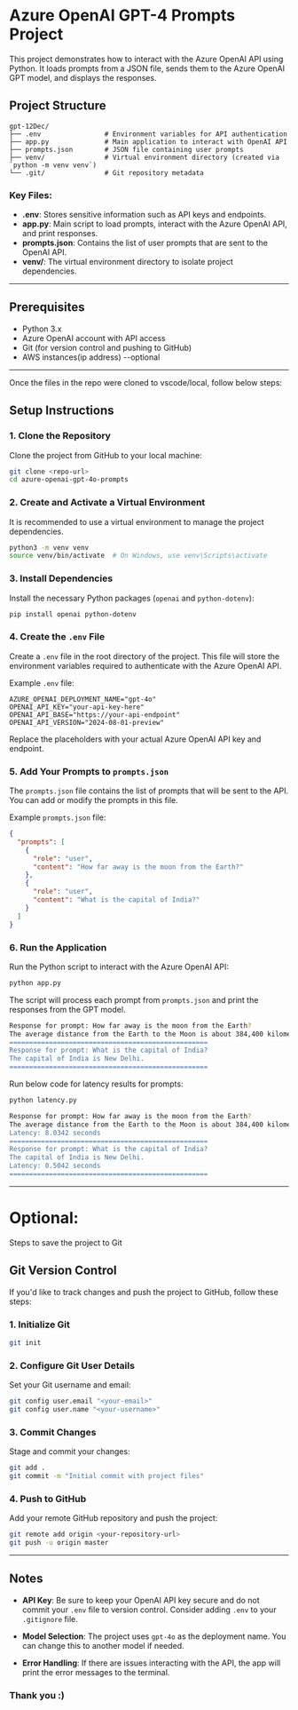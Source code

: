 # Azure OpenAI GPT-4 Prompts Project

This project demonstrates how to interact with the Azure OpenAI API using Python. It loads prompts from a JSON file, sends them to the Azure OpenAI GPT model, and displays the responses.

## Project Structure

```
gpt-12Dec/
├── .env                # Environment variables for API authentication
├── app.py              # Main application to interact with OpenAI API
├── prompts.json        # JSON file containing user prompts
├── venv/               # Virtual environment directory (created via `python -m venv venv`)
└── .git/               # Git repository metadata
```

### Key Files:

- **.env**: Stores sensitive information such as API keys and endpoints.
- **app.py**: Main script to load prompts, interact with the Azure OpenAI API, and print responses.
- **prompts.json**: Contains the list of user prompts that are sent to the OpenAI API.
- **venv/**: The virtual environment directory to isolate project dependencies.

---

## Prerequisites

- Python 3.x
- Azure OpenAI account with API access
- Git (for version control and pushing to GitHub)
- AWS instances(ip address) --optional

---
Once the files in the repo were cloned to vscode/local, follow below steps:

## Setup Instructions

### 1. Clone the Repository

Clone the project from GitHub to your local machine:

```bash
git clone <repo-url>
cd azure-openai-gpt-4o-prompts
```

### 2. Create and Activate a Virtual Environment

It is recommended to use a virtual environment to manage the project dependencies.

```bash
python3 -m venv venv
source venv/bin/activate  # On Windows, use venv\Scripts\activate
```

### 3. Install Dependencies

Install the necessary Python packages (`openai` and `python-dotenv`):

```bash
pip install openai python-dotenv
```

### 4. Create the `.env` File

Create a `.env` file in the root directory of the project. This file will store the environment variables required to authenticate with the Azure OpenAI API.

Example `.env` file:

```
AZURE_OPENAI_DEPLOYMENT_NAME="gpt-4o"
OPENAI_API_KEY="your-api-key-here"
OPENAI_API_BASE="https://your-api-endpoint"
OPENAI_API_VERSION="2024-08-01-preview"
```

Replace the placeholders with your actual Azure OpenAI API key and endpoint.

### 5. Add Your Prompts to `prompts.json`

The `prompts.json` file contains the list of prompts that will be sent to the API. You can add or modify the prompts in this file.

Example `prompts.json` file:

```json
{
  "prompts": [
    {
      "role": "user",
      "content": "How far away is the moon from the Earth?"
    },
    {
      "role": "user",
      "content": "What is the capital of India?"
    }
  ]
}
```

### 6. Run the Application

Run the Python script to interact with the Azure OpenAI API:

```bash
python app.py
```
The script will process each prompt from `prompts.json` and print the responses from the GPT model.

```bash
Response for prompt: How far away is the moon from the Earth?
The average distance from the Earth to the Moon is about 384,400 kilometers, or roughly 238,855 miles. This distance can vary slightly due to the Moon's elliptical orbit around the Earth. At its closest approach, known as perigee, the Moon can be about 363,300 kilometers (225,623 miles) away, and at its farthest point, known as apogee, it can be about 405,500 kilometers (251,966 miles) away.
==================================================
Response for prompt: What is the capital of India?
The capital of India is New Delhi.
==================================================
```
Run below code for latency results for prompts:
```bash
python latency.py
```
```bash
Response for prompt: How far away is the moon from the Earth?
The average distance from the Earth to the Moon is about 384,400 kilometers, or roughly 238,855 miles. This distance can vary slightly due to the Moon's elliptical orbit around the Earth, ranging from about 363,300 km (225,700 miles) at its closest (perigee) to 405,500 km (251,900 miles) at its farthest (apogee).
Latency: 8.0342 seconds
==================================================
Response for prompt: What is the capital of India?
The capital of India is New Delhi.
Latency: 0.5042 seconds
==================================================
```
---


# Optional:
Steps to save the project to Git
## Git Version Control

If you'd like to track changes and push the project to GitHub, follow these steps:

### 1. Initialize Git

```bash
git init
```

### 2. Configure Git User Details

Set your Git username and email:

```bash
git config user.email "<your-email>"
git config user.name "<your-username>"
```

### 3. Commit Changes

Stage and commit your changes:

```bash
git add .
git commit -m "Initial commit with project files"
```

### 4. Push to GitHub

Add your remote GitHub repository and push the project:

```bash
git remote add origin <your-repository-url>
git push -u origin master
```

---

## Notes

- **API Key**: Be sure to keep your OpenAI API key secure and do not commit your `.env` file to version control. Consider adding `.env` to your `.gitignore` file.
  
- **Model Selection**: The project uses `gpt-4o` as the deployment name. You can change this to another model if needed.

- **Error Handling**: If there are issues interacting with the API, the app will print the error messages to the terminal.



### Thank you :)

